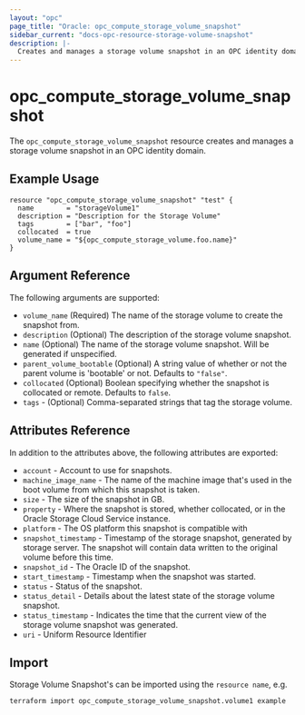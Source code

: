 ```yaml
---
layout: "opc"
page_title: "Oracle: opc_compute_storage_volume_snapshot"
sidebar_current: "docs-opc-resource-storage-volume-snapshot"
description: |-
  Creates and manages a storage volume snapshot in an OPC identity domain.
---
```


# opc\_compute\_storage\_volume_snapshot

The ``opc_compute_storage_volume_snapshot`` resource creates and manages a storage volume snapshot in an OPC identity domain.

## Example Usage

```
resource "opc_compute_storage_volume_snapshot" "test" {
  name        = "storageVolume1"
  description = "Description for the Storage Volume"
  tags        = ["bar", "foo"]
  collocated  = true
  volume_name = "${opc_compute_storage_volume.foo.name}"
}
```

## Argument Reference

The following arguments are supported:

* `volume_name` (Required) The name of the storage volume to create the snapshot from.
* `description` (Optional) The description of the storage volume snapshot.
* `name` (Optional) The name of the storage volume snapshot. Will be generated if unspecified.
* `parent_volume_bootable` (Optional) A string value of whether or not the parent volume is 'bootable' or not. Defaults to `"false"`.
* `collocated` (Optional) Boolean specifying whether the snapshot is collocated or remote. Defaults to `false`.
* `tags` - (Optional) Comma-separated strings that tag the storage volume.

## Attributes Reference

In addition to the attributes above, the following attributes are exported:

* `account` - Account to use for snapshots.
* `machine_image_name` - The name of the machine image that's used in the boot volume from which this snapshot is taken.
* `size` - The size of the snapshot in GB.
* `property` - Where the snapshot is stored, whether collocated, or in the Oracle Storage Cloud Service instance.
* `platform` - The OS platform this snapshot is compatible with
* `snapshot_timestamp` - Timestamp of the storage snapshot, generated by storage server. The snapshot will contain data written to the original volume before this time.
* `snapshot_id` - The Oracle ID of the snapshot.
* `start_timestamp` - Timestamp when the snapshot was started.
* `status` - Status of the snapshot.
* `status_detail` - Details about the latest state of the storage volume snapshot.
* `status_timestamp` - Indicates the time that the current view of the storage volume snapshot was generated.
* `uri` - Uniform Resource Identifier 

## Import

Storage Volume Snapshot's can be imported using the `resource name`, e.g.

```
terraform import opc_compute_storage_volume_snapshot.volume1 example
```
